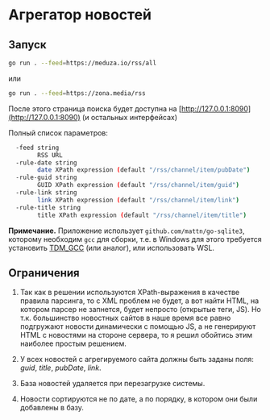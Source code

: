 # Агрегатор новостей

## Запуск

```bash
go run . --feed=https://meduza.io/rss/all
```

или

```bash
go run . --feed=https://zona.media/rss
```

После этого страница поиска будет доступна на [http://127.0.0.1:8090](http://127.0.0.1:8090) (и остальных интерфейсах)

Полный список параметров:

```bash
  -feed string
        RSS URL
  -rule-date string
        date XPath expression (default "/rss/channel/item/pubDate")
  -rule-guid string
        GUID XPath expression (default "/rss/channel/item/guid")
  -rule-link string
        link XPath expression (default "/rss/channel/item/link")
  -rule-title string
        title XPath expression (default "/rss/channel/item/title")
```

**Примечание.** Приложение использует `github.com/mattn/go-sqlite3`, которому необходим `gcc` для сборки, т.е.
в Windows для этого требуется установить [TDM_GCC](https://jmeubank.github.io/tdm-gcc/) (или аналог), или использовать WSL.

## Ограничения

1. Так как в решении используются XPath-выражения в качестве правила парсинга, то с XML проблем не будет,
а вот найти HTML, на котором парсер не запнется, будет непросто (открытые теги, JS). Но т.к. большинство новостных сайтов
в наше время все равно подгружают новости динамически с помощью JS, а не генерируют HTML с новостями на стороне сервера,
то я решил обойтись этим наиболее простым решением.

2. У всех новостей с агрегируемого сайта должны быть заданы поля: *guid*, *title*, *pubDate*, *link*.

3. База новостей удаляется при перезагрузке системы.

4. Новости сортируются не по дате, а по порядку, в котором они были добавлены в базу.
